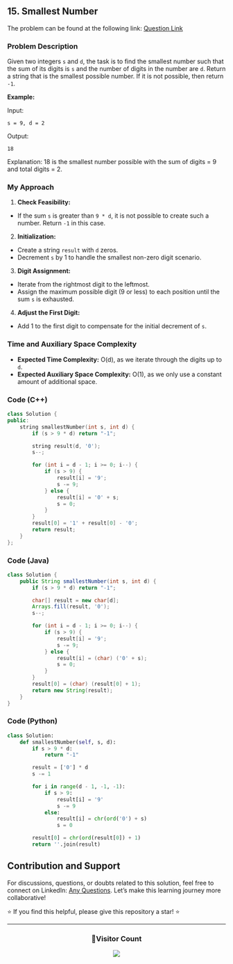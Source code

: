 ## 15. Smallest Number

The problem can be found at the following link: [Question Link](https://www.geeksforgeeks.org/problems/smallest-number5829/1)

### Problem Description

Given two integers `s` and `d`, the task is to find the smallest number such that the sum of its digits is `s` and the number of digits in the number are `d`. Return a string that is the smallest possible number. If it is not possible, then return `-1`.

**Example:**

Input:

```
s = 9, d = 2
```

Output:

```
18
```

Explanation:
18 is the smallest number possible with the sum of digits = 9 and total digits = 2.

### My Approach

1. **Check Feasibility:**

- If the sum `s` is greater than `9 * d`, it is not possible to create such a number. Return `-1` in this case.

2. **Initialization:**

- Create a string `result` with `d` zeros.
- Decrement `s` by 1 to handle the smallest non-zero digit scenario.

3. **Digit Assignment:**

- Iterate from the rightmost digit to the leftmost.
- Assign the maximum possible digit (9 or less) to each position until the sum `s` is exhausted.

4. **Adjust the First Digit:**

- Add 1 to the first digit to compensate for the initial decrement of `s`.

### Time and Auxiliary Space Complexity

- **Expected Time Complexity:** O(d), as we iterate through the digits up to `d`.
- **Expected Auxiliary Space Complexity:** O(1), as we only use a constant amount of additional space.

### Code (C++)

```cpp
class Solution {
public:
    string smallestNumber(int s, int d) {
        if (s > 9 * d) return "-1";

        string result(d, '0');
        s--;

        for (int i = d - 1; i >= 0; i--) {
            if (s > 9) {
                result[i] = '9';
                s -= 9;
            } else {
                result[i] = '0' + s;
                s = 0;
            }
        }
        result[0] = '1' + result[0] - '0';
        return result;
    }
};
```

### Code (Java)

```java
class Solution {
    public String smallestNumber(int s, int d) {
        if (s > 9 * d) return "-1";

        char[] result = new char[d];
        Arrays.fill(result, '0');
        s--;

        for (int i = d - 1; i >= 0; i--) {
            if (s > 9) {
                result[i] = '9';
                s -= 9;
            } else {
                result[i] = (char) ('0' + s);
                s = 0;
            }
        }
        result[0] = (char) (result[0] + 1);
        return new String(result);
    }
}
```

### Code (Python)

```python
class Solution:
    def smallestNumber(self, s, d):
        if s > 9 * d:
            return "-1"

        result = ['0'] * d
        s -= 1

        for i in range(d - 1, -1, -1):
            if s > 9:
                result[i] = '9'
                s -= 9
            else:
                result[i] = chr(ord('0') + s)
                s = 0

        result[0] = chr(ord(result[0]) + 1)
        return ''.join(result)
```

## Contribution and Support

For discussions, questions, or doubts related to this solution, feel free to connect on LinkedIn: [Any Questions](https://www.linkedin.com/in/patel-hetkumar-sandipbhai-8b110525a/). Let’s make this learning journey more collaborative!

⭐ If you find this helpful, please give this repository a star! ⭐

---

<div align="center">
  <h3><b>📍Visitor Count</b></h3>
</div>

<p align="center">
  <img src="https://visitor-badge.laobi.icu/badge?page_id=Hunterdii.GeeksforGeeks-POTD" />
</p>
